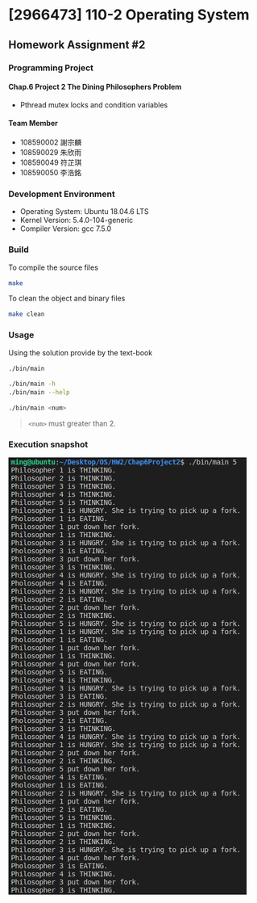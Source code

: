 # [2966473] 110-2 Operating System

## Homework Assignment #2

### Programming Project

#### Chap.6 Project 2 The Dining Philosophers Problem

- Pthread mutex locks and condition variables

#### Team Member

- 108590002 謝宗麟
- 108590029 朱欣雨
- 108590049 符芷琪
- 108590050 李浩銘

### Development Environment

- Operating System: Ubuntu 18.04.6 LTS
- Kernel Version: 5.4.0-104-generic
- Compiler Version: gcc 7.5.0

### Build

To compile the source files

```bash
make
```

To clean the object and binary files

```bash
make clean
```

### Usage

Using the solution provide by the text-book

```bash
./bin/main
```

```bash
./bin/main -h
./bin/main --help
```

```bash
./bin/main <num>
```

> `<num>` must greater than 2.

### Execution snapshot

![img](./doc/execute.png)
